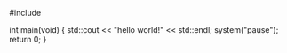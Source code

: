 #include <iostream>
  
int main(void)
  {
    std::cout << "hello world!" << std::endl;
    system("pause");
    return 0;
  }
